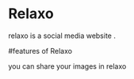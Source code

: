 # Relaxo 

relaxo is a social media website .

#features of Relaxo

you can share your images in relaxo







